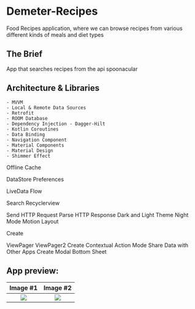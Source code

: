 # Demeter-Recipes
Food Recipes application, where we can browse recipes from various different kinds of meals and diet types

## The Brief

App that searches recipes from the api spoonacular


## Architecture & Libraries
    - MVVM
    - Local & Remote Data Sources
    - Retrofit
    - ROOM Database
    - Dependency Injection - Dagger-Hilt
    - Kotlin Coroutines
    - Data Binding
    - Navigation Component
    - Material Components
    - Material Design
    - Shimmer Effect




Offline Cache

DataStore Preferences

LiveData
Flow

Search Recyclerview

Send HTTP Request
Parse HTTP Response
Dark and Light Theme
Night Mode
Motion Layout

Create 

ViewPager
ViewPager2
Create Contextual Action Mode
Share Data with Other Apps
Create Modal Bottom Sheet
    
## App preview:




Image #1            |  Image #2           
:-------------------------:|:----------------------------:
<img src="images/Orpheus_Music_1.jpg">    |  <img src="images/Orpheus_Music_2.jpg"> 

